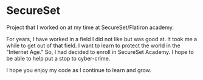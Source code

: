 # SecureSet
Project that I worked on at my time at SecureSet/Flatiron academy.

For years, I have worked in a field I did not like but was good at.  It took me a while to get out of that field.  I want to learn to protect the world in the "Internet Age."  So, I had decided to enroll in SecureSet Academy.  I hope to be able to help put a stop to cyber-crime. 

I hope you enjoy my code as I continue to learn and grow.
